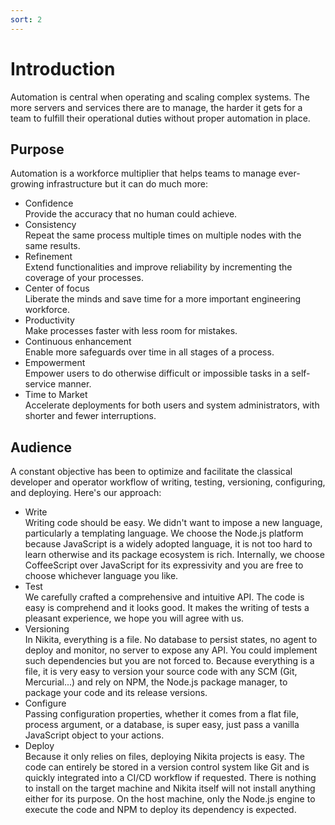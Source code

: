 ```yaml
---
sort: 2
---
```


# Introduction

Automation is central when operating and scaling complex systems. The more servers and services there are to manage, the harder it gets for a team to fulfill their operational duties without proper automation in place.

## Purpose

Automation is a workforce multiplier that helps teams to manage ever-growing infrastructure but it can do much more:

* Confidence   
  Provide the accuracy that no human could achieve.
* Consistency   
  Repeat the same process multiple times on multiple nodes with the same results.
* Refinement   
 Extend functionalities and improve reliability by incrementing the coverage of your processes.
* Center of focus   
  Liberate the minds and save time for a more important engineering workforce.
* Productivity   
  Make processes faster with less room for mistakes.
* Continuous enhancement   
  Enable more safeguards over time in all stages of a process.
* Empowerment   
  Empower users to do otherwise difficult or impossible tasks in a self-service manner.
* Time to Market   
  Accelerate deployments for both users and system administrators, with shorter and fewer interruptions.

## Audience

A constant objective has been to optimize and facilitate the classical developer and operator workflow of writing, testing, versioning, configuring, and deploying. Here's our approach:

* Write   
  Writing code should be easy. We didn't want to impose a new language, particularly a templating language. We choose the Node.js platform because JavaScript is a widely adopted language, it is not too hard to learn otherwise and its package ecosystem is rich. Internally, we choose CoffeeScript over JavaScript for its expressivity and you are free to choose whichever language you like.
* Test   
  We carefully crafted a comprehensive and intuitive API. The code is easy is comprehend and it looks good. It makes the writing of tests a pleasant experience, we hope you will agree with us.
* Versioning   
  In Nikita, everything is a file. No database to persist states, no agent to deploy and monitor, no server to expose any API. You could implement such dependencies but you are not forced to. Because everything is a file, it is very easy to version your source code with any SCM (Git, Mercurial...) and rely on NPM, the Node.js package manager, to package your code and its release versions.
* Configure   
  Passing configuration properties, whether it comes from a flat file, process argument, or a database, is super easy, just pass a vanilla JavaScript object to your actions.
* Deploy   
  Because it only relies on files, deploying Nikita projects is easy. The code can entirely be stored in a version control system like Git and is quickly integrated into a CI/CD workflow if requested. There is nothing to install on the target machine and Nikita itself will not install anything either for its purpose. On the host machine, only the Node.js engine to execute the code and NPM to deploy its dependency is expected.

